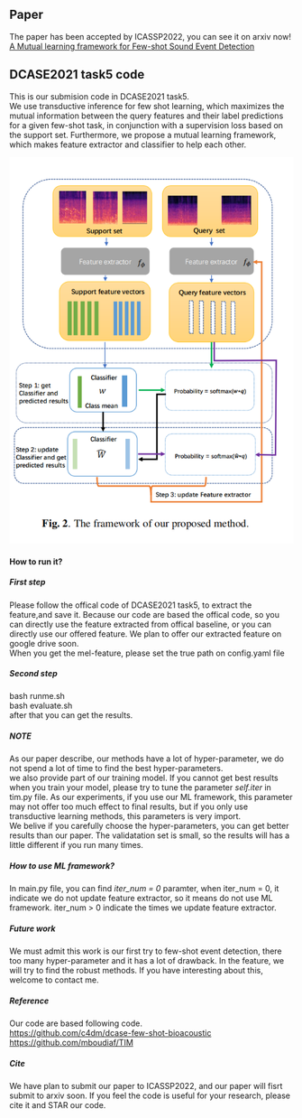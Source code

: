 ## Paper
The paper has been accepted by ICASSP2022, you can see it on arxiv now! <a href="https://arxiv.org/abs/2110.04474" title="A Mutual learning framework for Few-shot Sound Event Detection">A Mutual learning framework for Few-shot Sound Event Detection</a> 
## DCASE2021 task5 code
This is our submision code in DCASE2021 task5. <br/>
We use transductive inference for few shot learning, which maximizes the mutual information between the query features and their label predictions for a given few-shot task, in conjunction with a supervision loss based on the support set. Furthermore, we propose a mutual learning framework, which makes feature extractor and classifier to help each other.<br/>

<img src="picture/2.PNG" alt="network" title="framework"> <br/>

#### How to run it?
##### First step
Please follow the offical code of DCASE2021 task5, to extract the feature,and save it. Because our code are based the offical code, so you can directly use the feature extracted from offical baseline, or you can directly use our offered feature. We plan to offer our extracted feature on google drive soon. <br/>
When you get the mel-feature, please set the true path on config.yaml file <br/>

##### Second step
bash runme.sh <br/>
bash evaluate.sh <br/>
after that you can get the results.

##### NOTE
As our paper describe, our methods have a lot of hyper-parameter, we do not spend a lot of time to find the best hyper-parameters.<br/> we also provide part of our training model. If you cannot get best results when you train your model, please try to tune the parameter *self.iter* in tim.py file. As our experiments, if you use our ML framework, this parameter may not offer too much effect to final results, but if you only use transductive learning methods, this parameters is very import. <br/>
We belive if you carefully choose the hyper-parameters, you can get better results than our paper. The validatation set is small, so the results will has a little different if you run many times.

##### How to use ML framework?
In main.py file, you can find *iter_num = 0* paramter, when iter_num = 0, it indicate we do not update feature extractor, so it means do not use ML framework. iter_num > 0 indicate the times we update feature extractor. <br/>

##### Future work
We must admit this work is our first try to few-shot event detection, there too many hyper-parameter and it has a lot of drawback. In the feature, we will try to find the robust methods. If you have interesting about this, welcome to contact me.

##### Reference
Our code are based following code. <br/>
https://github.com/c4dm/dcase-few-shot-bioacoustic <br/>
https://github.com/mboudiaf/TIM

##### Cite
We have plan to submit our paper to ICASSP2022, and our paper will fisrt submit to arxiv soon. If you feel the code is useful for your research, please cite it and STAR our code.


